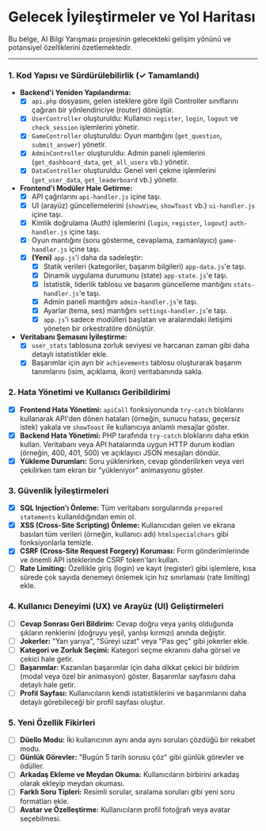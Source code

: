 # Gelecek İyileştirmeler ve Yol Haritası

Bu belge, AI Bilgi Yarışması projesinin gelecekteki gelişim yönünü ve potansiyel özelliklerini özetlemektedir.

---

### 1. Kod Yapısı ve Sürdürülebilirlik (✓ Tamamlandı)

- **Backend'i Yeniden Yapılandırma:**
  - [x] `api.php` dosyasını, gelen isteklere göre ilgili Controller sınıflarını çağıran bir yönlendiriciye (router) dönüştür.
  - [x] `UserController` oluşturuldu: Kullanıcı `register`, `login`, `logout` ve `check_session` işlemlerini yönetir.
  - [x] `GameController` oluşturuldu: Oyun mantığını (`get_question`, `submit_answer`) yönetir.
  - [x] `AdminController` oluşturuldu: Admin paneli işlemlerini (`get_dashboard_data`, `get_all_users` vb.) yönetir.
  - [x] `DataController` oluşturuldu: Genel veri çekme işlemlerini (`get_user_data`, `get_leaderboard` vb.) yönetir.

- **Frontend'i Modüler Hale Getirme:**
  - [x] API çağrılarını `api-handler.js` içine taşı.
  - [x] UI (arayüz) güncellemelerini (`showView`, `showToast` vb.) `ui-handler.js` içine taşı.
  - [x] Kimlik doğrulama (Auth) işlemlerini (`login`, `register`, `logout`) `auth-handler.js` içine taşı.
  - [x] Oyun mantığını (soru gösterme, cevaplama, zamanlayıcı) `game-handler.js` içine taşı.
  - [x] **(Yeni)** `app.js`'i daha da sadeleştir:
    - [x] Statik verileri (kategoriler, başarım bilgileri) `app-data.js`'e taşı.
    - [x] Dinamik uygulama durumunu (state) `app-state.js`'e taşı.
    - [x] İstatistik, liderlik tablosu ve başarım güncelleme mantığını `stats-handler.js`'e taşı.
    - [x] Admin paneli mantığını `admin-handler.js`'e taşı.
    - [x] Ayarlar (tema, ses) mantığını `settings-handler.js`'e taşı.
    - [x] `app.js`'i sadece modülleri başlatan ve aralarındaki iletişimi yöneten bir orkestratöre dönüştür.

- **Veritabanı Şemasını İyileştirme:**
  - [x] `user_stats` tablosuna zorluk seviyesi ve harcanan zaman gibi daha detaylı istatistikler ekle.
  - [x] Başarımlar için ayrı bir `achievements` tablosu oluşturarak başarım tanımlarını (isim, açıklama, ikon) veritabanında sakla.

### 2. Hata Yönetimi ve Kullanıcı Geribildirimi

- [x] **Frontend Hata Yönetimi:** `apiCall` fonksiyonunda `try-catch` bloklarını kullanarak API'den dönen hataları (örneğin, sunucu hatası, geçersiz istek) yakala ve `showToast` ile kullanıcıya anlamlı mesajlar göster.
- [x] **Backend Hata Yönetimi:** PHP tarafında `try-catch` bloklarını daha etkin kullan. Veritabanı veya API hatalarında uygun HTTP durum kodları (örneğin, 400, 401, 500) ve açıklayıcı JSON mesajları döndür.
- [x] **Yükleme Durumları:** Soru yüklenirken, cevap gönderilirken veya veri çekilirken tam ekran bir "yükleniyor" animasyonu göster.

### 3. Güvenlik İyileştirmeleri

- [x] **SQL Injection'ı Önleme:** Tüm veritabanı sorgularında `prepared statements` kullanıldığından emin ol.
- [x] **XSS (Cross-Site Scripting) Önleme:** Kullanıcıdan gelen ve ekrana basılan tüm verileri (örneğin, kullanıcı adı) `htmlspecialchars` gibi fonksiyonlarla temizle.
- [x] **CSRF (Cross-Site Request Forgery) Koruması:** Form gönderimlerinde ve önemli API isteklerinde CSRF token'ları kullan.
- [ ] **Rate Limiting:** Özellikle giriş (login) ve kayıt (register) gibi işlemlere, kısa sürede çok sayıda denemeyi önlemek için hız sınırlaması (rate limiting) ekle.

### 4. Kullanıcı Deneyimi (UX) ve Arayüz (UI) Geliştirmeleri

- [ ] **Cevap Sonrası Geri Bildirim:** Cevap doğru veya yanlış olduğunda şıkların renklerini (doğruyu yeşil, yanlışı kırmızı) anında değiştir.
- [ ] **Jokerler:** "Yarı yarıya", "Süreyi uzat" veya "Pas geç" gibi jokerler ekle.
- [ ] **Kategori ve Zorluk Seçimi:** Kategori seçme ekranını daha görsel ve çekici hale getir.
- [ ] **Başarımlar:** Kazanılan başarımlar için daha dikkat çekici bir bildirim (modal veya özel bir animasyon) göster. Başarımlar sayfasını daha detaylı hale getir.
- [ ] **Profil Sayfası:** Kullanıcıların kendi istatistiklerini ve başarımlarını daha detaylı görebileceği bir profil sayfası oluştur.

### 5. Yeni Özellik Fikirleri

- [ ] **Düello Modu:** İki kullanıcının aynı anda aynı soruları çözdüğü bir rekabet modu.
- [ ] **Günlük Görevler:** "Bugün 5 tarih sorusu çöz" gibi günlük görevler ve ödüller.
- [ ] **Arkadaş Ekleme ve Meydan Okuma:** Kullanıcıların birbirini arkadaş olarak ekleyip meydan okuması.
- [ ] **Farklı Soru Tipleri:** Resimli sorular, sıralama soruları gibi yeni soru formatları ekle.
- [ ] **Avatar ve Özelleştirme:** Kullanıcıların profil fotoğrafı veya avatar seçebilmesi.
